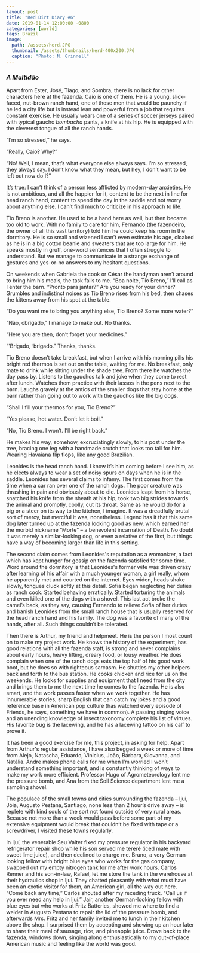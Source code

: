 ```yaml
---
layout: post
title: "Red Dirt Diary #6"
date: 2019-01-14 12:00:00 -0800
categories: [world]
tags: Brazil
image:
  path: /assets/herd.JPG     
  thumbnail: /assets/thumbnails/herd-400x200.JPG
  caption: "Photo: N. Grinnell"
---
```

### *A Multidão*
Apart from Ester, José, Tiago, and Sombra, there is no lack for other characters here at the fazenda. Caio is one of them. He is a young, slick-faced, nut-brown ranch hand, one of those men that would be paunchy if he led a city life but is instead lean and powerful from a job that requires constant exercise. He usually wears one of a series of soccer jerseys paired with typical gaucho *bombacha* pants, a knife at his hip. He is equipped with the cleverest tongue of all the ranch hands.

“I’m so stressed,” he says.

“Really, Caio? Why?”

“No! Well, I mean, that’s what everyone else always says. I’m so stressed, they always say. I don’t know what they mean, but hey, I don’t want to be left out now do I?”

It’s true: I can’t think of a person less afflicted by modern-day anxieties. He is not ambitious, and all the happier for it, content to be the next in line for head ranch hand, content to spend the day in the saddle and not worry about anything else. I can’t find much to criticize in his approach to life.

Tio Breno is another. He used to be a hand here as well, but then became too old to work. With no family to care for him, Fernando (the fazendeiro, the owner of all this vast territory) told him he could keep his room in the dormitory. He is so small and wizened I can’t even estimate his age, cloaked as he is in a big cotton beanie and sweaters that are too large for him. He speaks mostly in gruff, one-word sentences that I often struggle to understand. But we manage to communicate in a strange exchange of gestures and yes-or-no answers to my hesitant questions.

On weekends when Gabriela the cook or César the handyman aren’t around to bring him his meals, the task falls to me. “Boa noite, Tio Breno,” I’ll call as I enter the barn. “Pronto para jantar?” Are you ready for your dinner? Grumbles and indistinct noises as Tio Breno rises from his bed, then chases the kittens away from his spot at the table.

“Do you want me to bring you anything else, Tio Breno? Some more water?”

“Não, obrigado,” I manage to make out. No thanks.

“Here you are then, don’t forget your medicines.”

“’Brigado, ‘brigado.” Thanks, thanks.

Tio Breno doesn’t take breakfast, but when I arrive with his morning pills his bright red thermos is set out on the table, waiting for me. No breakfast, only mate to drink while sitting under the shade tree. From there he watches the day pass by. Listens to the gauchos talk and joke when they come to rest after lunch. Watches them practice with their lassos in the pens next to the barn. Laughs gravely at the antics of the smaller dogs that stay home at the barn rather than going out to work with the gauchos like the big dogs.

“Shall I fill your thermos for you, Tio Breno?”

“Yes please, hot water. Don’t let it boil.”

“No, Tio Breno. I won’t. I’ll be right back.”

He makes his way, somehow, excruciatingly slowly, to his post under the tree, bracing one leg with a handmade crutch that looks too tall for him. Wearing Havaiana flip flops, like any good Brazilian.

Leonides is the head ranch hand. I know it’s him coming before I see him, as he elects always to wear a set of noisy spurs on days when he is in the saddle. Leonides has several claims to infamy. The first comes from the time when a car ran over one of the ranch dogs. The poor creature was thrashing in pain and obviously about to die. Leonides leapt from his horse, snatched his knife from the sheath at his hip, took two big strides towards the animal and promptly, coolly, cut its throat. Same as he would do for a pig or a steer on its way to the kitchen, I imagine. It was a dreadfully brutal sort of mercy, but merciful it was, nonetheless. Legend has it that this same dog later turned up at the fazenda looking good as new, which earned her the morbid nickname “Morte” – a benevolent incarnation of Death. No doubt it was merely a similar-looking dog, or even a relative of the first, but things have a way of becoming larger than life in this setting.

The second claim comes from Leonides's reputation as a womanizer, a fact which has kept hunger for gossip on the fazenda satisfied for some time. Word around the dormitory is that Leonides's former wife was driven crazy after learning of his affair with a much younger woman, a girl really, whom he apparently met and courted on the internet. Eyes widen, heads shake slowly, tongues cluck softly at this detail. Sofia began neglecting her duties as ranch cook. Started behaving erratically. Started torturing the animals and even killed one of the dogs with a shovel. This last act broke the camel’s back, as they say, causing Fernando to relieve Sofia of her duties and banish Leonides from the small ranch house that is usually reserved for the head ranch hand and his family. The dog was a favorite of many of the hands, after all. Such things couldn’t be tolerated.

Then there is Arthur, my friend and helpmeet. He is the person I most count on to make my project work. He knows the history of the experiment, has good relations with all the fazenda staff, is strong and never complains about early hours, heavy lifting, dreary food, or lousy weather. He does complain when one of the ranch dogs eats the top half of his good work boot, but he does so with righteous sarcasm.  He shuttles my other helpers back and forth to the bus station. He cooks chicken and rice for us on the weekends. He looks for supplies and equipment that I need from the city and brings them to me the next time he comes to the fazenda. He is also smart, and the work passes faster when we work together. He has innumerable stories, sharp English that can catch my jokes and a good reference base in American pop culture (has watched every episode of Friends, he says, something we have in common). A passing singing voice and an unending knowledge of insect taxonomy complete his list of virtues. His favorite bug is the lacewing, and he has a lacewing tattoo on his calf to prove it.

It has been a good exercise for me, this project, in asking for help. Apart from Arthur's regular assistance, I have also begged a week or more of time from Alejo, Natascha, Eduardo, Vinicius, João, Bárbara, Giovanna, and Natália. Andre makes phone calls for me when I’m worried I won’t understand something important, and is constantly thinking of ways to make my work more efficient. Professor Hugo of Agrometeorology lent me the pressure bomb, and Ana from the Soil Science department lent me a sampling shovel.

The populace of the small towns and cities surrounding the fazenda – Ijuí, Jóia, Augusto Pestana, Santiago, none less than 2 hour’s drive away – is replete with kind souls of the sort not found outside of very rural areas. Because not more than a week would pass before some part of my extensive equipment would break that couldn’t be fixed with tape or a screwdriver, I visited these towns regularly.

In Ijuí, the venerable Seu Valter fixed my pressure regulator in his backyard refrigerator repair shop while his son served me tereré (iced mate with sweet lime juice), and then declined to charge me. Bruno, a very German-looking fellow with bright blue eyes who works for the gas company, swapped out my empty nitrogen tank for me after work hours. Carlos Renner and his son-in-law, Rafael, let me store the tank in the warehouse at their hydraulics shop in Ijuí. They chatted pleasantly with what must have been an exotic visitor for them, an American girl, all the way out here. “Come back any time,” Carlos shouted after my receding truck. “Call us if you ever need any help in Ijuí.” Jaír, another German-looking fellow with blue eyes but who works at Fritz Batteries, showed me where to find a welder in Augusto Pestana to repair the lid of the pressure bomb, and afterwards Mrs. Fritz and her family invited me to lunch in their kitchen above the shop. I surprised them by accepting and showing up an hour later to share their meal of sausage, rice, and pineapple juice. Drove back to the fazenda, windows down, singing along enthusiastically to my out-of-place American music and feeling like the world was good.
